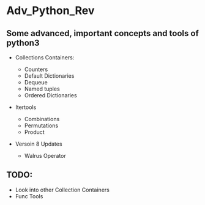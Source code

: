# Adv_Python_Rev

## Some advanced, important concepts and tools of python3

- Collections Containers:

  - Counters
  - Default Dictionaries
  - Dequeue
  - Named tuples
  - Ordered Dictionaries

- Itertools

  - Combinations
  - Permutations
  - Product

- Versoin 8 Updates
  - Walrus Operator

## TODO:

- Look into other Collection Containers
- Func Tools
